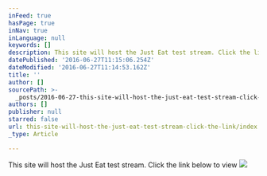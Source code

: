 ```yaml
---
inFeed: true
hasPage: true
inNav: true
inLanguage: null
keywords: []
description: This site will host the Just Eat test stream. Click the link below to view
datePublished: '2016-06-27T11:15:06.254Z'
dateModified: '2016-06-27T11:14:53.162Z'
title: ''
author: []
sourcePath: >-
  _posts/2016-06-27-this-site-will-host-the-just-eat-test-stream-click-the-link.md
authors: []
publisher: null
starred: false
url: this-site-will-host-the-just-eat-test-stream-click-the-link/index.html
_type: Article

---
```

This site will host the Just Eat test stream. Click the link below to view
![](https://the-grid-user-content.s3-us-west-2.amazonaws.com/31603ff5-27c3-42a5-a797-e418e7b5b481.jpg)